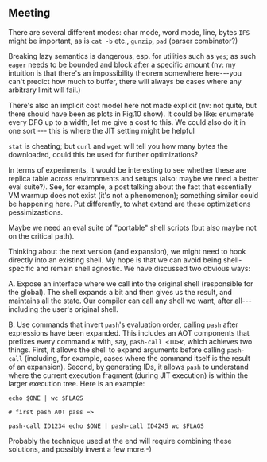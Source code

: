 

## Meeting 

There are several different modes: char mode, word mode, line, bytes
`IFS` might be important, as is `cat -b` etc., `gunzip`, `pad` (parser combinator?)

Breaking lazy semantics is dangerous, esp. for utilities such as `yes`; as such `eager` needs to be bounded and block after a specific amount
(nv: my intuition is that there's an impossibility theorem somewhere here---you can't predict how much to buffer, there will always be cases where any arbitrary limit will fail.)

There's also an implicit cost model here not made explicit (nv: not quite, but there should have been as plots in Fig.10 show).
It could be like: enumerate every DFG up to a width, let me give a cost to this.
We could also do it in one sort --- this is where the JIT setting might be helpful

`stat` is cheating; but `curl` and `wget` will tell you how many bytes the downloaded, could this be used for further optimizations?

In terms of experiments, it would be interesting to see whether these are replica table across environments and setups (also: maybe we need a better eval suite?).
See, for example, a post talking about the fact that essentially VM warmup does not exist (it's not a phenomenon); something similar could be happening here.
Put differently, to what extend are these optimizations pessimizastions.

Maybe we need an eval suite of "portable" shell scripts (but also maybe not on the critical path).

Thinking about the next version (and expansion), we might need to hook directly into an existing shell.
My hope is that we can avoid being shell-specific and remain shell agnostic.
We have discussed two obvious ways:

A. Expose an interface where we call into the original shell (responsible for the global).
The shell expands a bit and then gives us the result, and maintains all the state.
Our compiler can call any shell we want, after all---including the user's original shell.

B. Use commands that invert `pash`'s evaluation order, calling `pash` after expressions have been expanded.
This includes an AOT components that prefixes every command _κ_ with, say, `pash-call <ID>`_κ_, which achieves two things.
First, it allows the shell to expand arguments before calling `pash-call` (including, for example, cases where the command itself is the result of an expansion).
Second, by generating IDs, it allows `pash` to understand where the current execution fragment (during JIT execution) is within the larger execution tree.
Here is an example:

```
echo $ONE | wc $FLAGS

# first pash AOT pass =>

pash-call ID1234 echo $ONE | pash-call ID4245 wc $FLAGS
```

Probably the technique used at the end will require combining these solutions, and possibly invent a few more:-)




